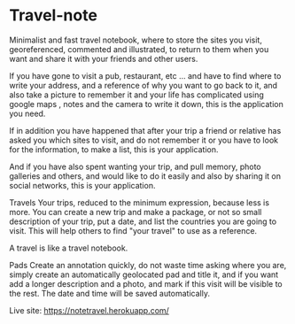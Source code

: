 # Travel-note
Minimalist and fast travel notebook, where to store the sites you visit, georeferenced, commented and illustrated, to return to them when you want and share it with your friends and other users.

If you have gone to visit a pub, restaurant, etc ... and have to find where to write your address, and a reference of why you want to go back to it, and also take a picture to remember it and your life has complicated using google maps , notes and the camera to write it down, this is the application you need.

If in addition you have happened that after your trip a friend or relative has asked you which sites to visit, and do not remember it or you have to look for the information, to make a list, this is your application.

And if you have also spent wanting your trip, and pull memory, photo galleries and others, and would like to do it easily and also by sharing it on social networks, this is your application.

Travels
Your trips, reduced to the minimum expression, because less is more. You can create a new trip and make a package, or not so small description of your trip, put a date, and list the countries you are going to visit. This will help others to find "your travel" to use as a reference.

A travel is like a travel notebook.

Pads
Create an annotation quickly, do not waste time asking where you are, simply create an automatically geolocated pad and title it, and if you want add a longer description and a photo, and mark if this visit will be visible to the rest. The date and time will be saved automatically.

Live site: https://notetravel.herokuapp.com/
